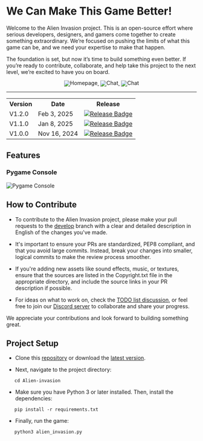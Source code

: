 # We Can Make This Game Better!

Welcome to the Alien Invasion project. This is an open-source effort where serious developers, designers, and gamers come together to create something extraordinary. We’re focused on pushing the limits of what this game can be, and we need your expertise to make that happen.

The foundation is set, but now it’s time to build something even better. If you’re ready to contribute, collaborate, and help take this project to the next level, we’re excited to have you on board.

<div align="center" style="line-height: 1;">
  <a href="https://github.com/MatinAfzal/Alien-invasion/releases" target="_blank" style="margin: 2px;">
    <img alt="Homepage" src="https://img.shields.io/badge/Github-Latest%20release-7289da?logo=futurelearn&logoColor=white&color=7289da" style="display: inline-block; vertical-align: middle;"/>
  </a>
  <a href="https://discord.com/invite/jBhmM2j2GN" target="_blank" style="margin: 2px;">
    <img alt="Chat" src="https://img.shields.io/badge/Discord-MatinAfzal-7289da?logo=Discord&logoColor=white&color=7289da" style="display: inline-block; vertical-align: middle;"/>
  </a>
  <a href="https://github.com/MatinAfzal/Alien-invasion/discussions/43" target="_blank" style="margin: 2px;">
    <img alt="Chat" src="https://img.shields.io/badge/Discussions-TODO%20List-7289da?logo=todoist&logoColor=white&color=green" style="display: inline-block; vertical-align: middle;"/>
  </a>
</div> 

---

<table align="center">
  <tr>
    <th>Version</th>
    <th>Date</th>
    <th>Release</th>
  </tr>
  <tr>
    <td>V1.2.0</td>
    <td>Feb 3, 2025</td>
    <td>
      <a href="https://github.com/MatinAfzal/Alien-invasion/releases/tag/V1.2.0" target="_blank">
        <img src="https://img.shields.io/badge/Release-V1.2.0-7289da?logo=alienware&logoColor=green&color=violet" alt="Release Badge">
      </a>
    </td>
  </tr>
  <tr>
    <td>V1.1.0</td>
    <td>Jan 8, 2025</td>
    <td>
      <a href="https://github.com/MatinAfzal/Alien-invasion/releases/tag/V1.1.0" target="_blank">
        <img src="https://img.shields.io/badge/Release-V1.1.0-7289da?logo=alienware&logoColor=green&color=violet" alt="Release Badge">
      </a>
    </td>
  </tr>
  <tr>
    <td>V1.0.0</td>
    <td>Nov 16, 2024</td>
    <td>
      <a href="https://github.com/MatinAfzal/Alien-invasion/releases/tag/V1.0.0" target="_blank">
        <img src="https://img.shields.io/badge/Release-V1.0.0-7289da?logo=alienware&logoColor=green&color=violet" alt="Release Badge">
      </a>
    </td>
  </tr>
</table>


## Features
### Pygame Console
![Pygame Console](./docs/pygame_console.gif)


## How to Contribute

- To contribute to the Alien Invasion project, please make your pull requests to the [develop](https://github.com/MatinAfzal/Alien-invasion/tree/develop) branch with a clear and detailed description in English of the changes you've made. 

- It's important to ensure your PRs are standardized, PEP8 compliant, and that you avoid large commits. Instead, break your changes into smaller, logical commits to make the review process smoother. 

- If you're adding new assets like sound effects, music, or textures, ensure that the sources are listed in the Copyright.txt file in the appropriate directory, and include the source links in your PR description if possible. 

- For ideas on what to work on, check the [TODO list discussion](https://github.com/MatinAfzal/Alien-invasion/discussions/43), or feel free to join our [Discord server](https://discord.com/invite/jBhmM2j2GN) to collaborate and share your progress. 

We appreciate your contributions and look forward to building something great.

## Project Setup

- Clone this [repository](https://github.com/MatinAfzal/Alien-invasion) or download the [latest version](https://github.com/MatinAfzal/Alien-invasion/releases).

- Next, navigate to the project directory:

```
   cd Alien-invasion
```

- Make sure you have Python 3 or later installed. Then, install the dependencies:
```
   pip install -r requirements.txt
```


- Finally, run the game:
  
```
   python3 alien_invasion.py
```
